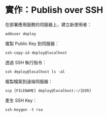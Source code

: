 # 實作：Publish over SSH

在部署應用服務的伺服器上，建立新使用者：

```text
adduser deploy
```

複製 Public Key 到伺服器：

```text
ssh-copy-id deploy@localhost
```

透過  SSH 執行指令：

```text
ssh deploy@localhost ls -al
```

複製檔案到遠端伺服器：

```text
scp [FILENAME] deploy@localhost:~/[DIR]
```

產生 SSH Key：

```text
ssh-keygen -t rsa
```



